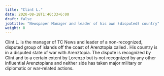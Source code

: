 ```yaml
---
title: "Clint L."
date: 2020-08-18T1:40:33+6:00
draft: false
jobtitle: "Newspaper Manager and leader of his own (disputed) country"
weight: 8
---
```


Clint L. is the manager of TC News and leader of a non-recognized, disputed group of islands off the coast of Arenztopia called . His country is in a disputed state of war with Arenztopia. The dispute is recognized by Clint and to a certain extent by Lorenzo but is not recognized by any other influential Arenztopians and neither side has taken major military or diplomatic or war-related actions.
